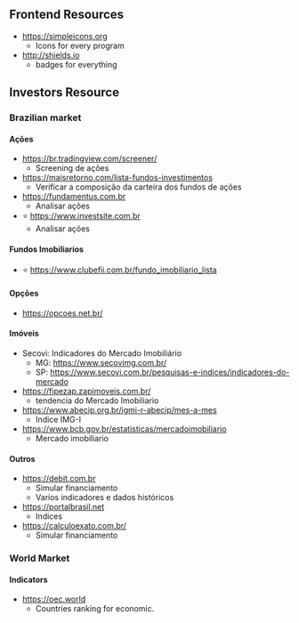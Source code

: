 ## Frontend Resources

- https://simpleicons.org
  - Icons for every program
- http://shields.io
  - badges for everything

## Investors Resource

### Brazilian market

#### Ações 
- https://br.tradingview.com/screener/
  - Screening de ações
- https://maisretorno.com/lista-fundos-investimentos
  -  Verificar a composição da carteira dos fundos de ações
- https://fundamentus.com.br
  - Analisar ações
- ⭐ https://www.investsite.com.br
  -  Analisar ações

#### Fundos Imobiliarios
- ⭐ https://www.clubefii.com.br/fundo_imobiliario_lista

#### Opções
- https://opcoes.net.br/
#### Imóveis
- Secovi: Indicadores do Mercado Imobiliário
  - MG: https://www.secovimg.com.br/
  - SP: https://www.secovi.com.br/pesquisas-e-indices/indicadores-do-mercado
- https://fipezap.zapimoveis.com.br/
  - tendencia do Mercado Imobiliario
- https://www.abecip.org.br/igmi-r-abecip/mes-a-mes
  - Indice IMG-I
- https://www.bcb.gov.br/estatisticas/mercadoimobiliario
  - Mercado imobiliario
  
#### Outros
- https://debit.com.br
  - Simular financiamento
  - Varios indicadores e dados históricos
- https://portalbrasil.net
  - Indices
- https://calculoexato.com.br/
  - Simular financiamento

### World Market

#### Indicators
- https://oec.world
  - Countries ranking for economic.